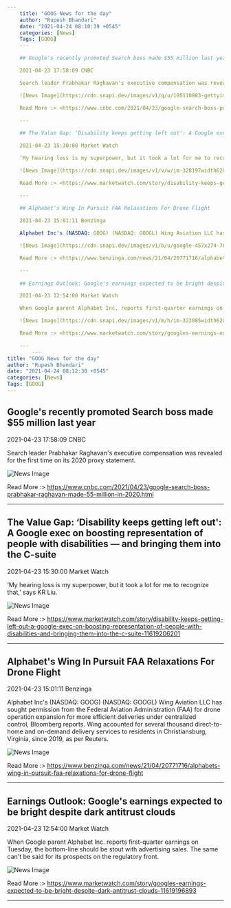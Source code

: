 ```yaml
---
    title: "GOOG News for the day"
    author: "Rupesh Bhandari"
    date: "2021-04-24 08:10:39 +0545"
    categories: [News]
    Tags: [GOOG]
    ---

    ## Google's recently promoted Search boss made $55 million last year

    2021-04-23 17:58:09 CNBC

    Search leader Prabhakar Raghavan's executive compensation was revealed for the first time on its 2020 proxy statement.

    ![News Image](https://cdn.snapi.dev/images/v1/q/u/105110883-gettyimages-634860748-782985.jpg)

    Read More :> <https://www.cnbc.com/2021/04/23/google-search-boss-prabhakar-raghavan-made-55-million-in-2020.html>

    ---
        
    ## The Value Gap: ‘Disability keeps getting left out': A Google exec on boosting representation of people with disabilities — and bringing them into the C-suite

    2021-04-23 15:30:00 Market Watch

    ‘My hearing loss is my superpower, but it took a lot for me to recognize that,' says KR Liu.

    ![News Image](https://cdn.snapi.dev/images/v1/v/w/im-328197width620size14382022471910112-782784.jpg)

    Read More :> <https://www.marketwatch.com/story/disability-keeps-getting-left-out-a-google-exec-on-boosting-representation-of-people-with-disabilities-and-bringing-them-into-the-c-suite-11619206201>

    ---
        
    ## Alphabet's Wing In Pursuit FAA Relaxations For Drone Flight

    2021-04-23 15:01:11 Benzinga

    Alphabet Inc's (NASDAQ: GOOG) (NASDAQ: GOOGL) Wing Aviation LLC has sought permission from the Federal Aviation Administration (FAA) for drone operation expansion for more efficient deliveries under centralized control, Bloomberg reports. Wing accounted for several thousand direct-to-home and on-demand delivery services to residents in Christiansburg, Virginia, since 2019, as per Reuters.

    ![News Image](https://cdn.snapi.dev/images/v1/b/u/google-457x274-705879-782758.jpg)

    Read More :> <https://www.benzinga.com/news/21/04/20771716/alphabets-wing-in-pursuit-faa-relaxations-for-drone-flight>

    ---
        
    ## Earnings Outlook: Google's earnings expected to be bright despite dark antitrust clouds

    2021-04-23 12:54:00 Market Watch

    When Google parent Alphabet Inc. reports first-quarter earnings on Tuesday, the bottom-line should be stout with advertising sales. The same can't be said for its prospects on the regulatory front.

    ![News Image](https://cdn.snapi.dev/images/v1/m/h/im-323085width620size15005861664712778-782569.jpg)

    Read More :> <https://www.marketwatch.com/story/googles-earnings-expected-to-be-bright-despite-dark-antitrust-clouds-11619196893>

    ---
        ---
title: "GOOG News for the day"
author: "Rupesh Bhandari"
date: "2021-04-24 08:12:30 +0545"
categories: [News]
Tags: [GOOG]
---
```


## Google's recently promoted Search boss made $55 million last year

2021-04-23 17:58:09 CNBC

Search leader Prabhakar Raghavan's executive compensation was revealed for the first time on its 2020 proxy statement.

![News Image](https://cdn.snapi.dev/images/v1/q/u/105110883-gettyimages-634860748-782985.jpg)

Read More :> <https://www.cnbc.com/2021/04/23/google-search-boss-prabhakar-raghavan-made-55-million-in-2020.html>

---
        
## The Value Gap: ‘Disability keeps getting left out': A Google exec on boosting representation of people with disabilities — and bringing them into the C-suite

2021-04-23 15:30:00 Market Watch

‘My hearing loss is my superpower, but it took a lot for me to recognize that,' says KR Liu.

![News Image](https://cdn.snapi.dev/images/v1/v/w/im-328197width620size14382022471910112-782784.jpg)

Read More :> <https://www.marketwatch.com/story/disability-keeps-getting-left-out-a-google-exec-on-boosting-representation-of-people-with-disabilities-and-bringing-them-into-the-c-suite-11619206201>

---
        
## Alphabet's Wing In Pursuit FAA Relaxations For Drone Flight

2021-04-23 15:01:11 Benzinga

Alphabet Inc's (NASDAQ: GOOG) (NASDAQ: GOOGL) Wing Aviation LLC has sought permission from the Federal Aviation Administration (FAA) for drone operation expansion for more efficient deliveries under centralized control, Bloomberg reports. Wing accounted for several thousand direct-to-home and on-demand delivery services to residents in Christiansburg, Virginia, since 2019, as per Reuters.

![News Image](https://cdn.snapi.dev/images/v1/b/u/google-457x274-705879-782758.jpg)

Read More :> <https://www.benzinga.com/news/21/04/20771716/alphabets-wing-in-pursuit-faa-relaxations-for-drone-flight>

---
        
## Earnings Outlook: Google's earnings expected to be bright despite dark antitrust clouds

2021-04-23 12:54:00 Market Watch

When Google parent Alphabet Inc. reports first-quarter earnings on Tuesday, the bottom-line should be stout with advertising sales. The same can't be said for its prospects on the regulatory front.

![News Image](https://cdn.snapi.dev/images/v1/m/h/im-323085width620size15005861664712778-782569.jpg)

Read More :> <https://www.marketwatch.com/story/googles-earnings-expected-to-be-bright-despite-dark-antitrust-clouds-11619196893>

---
        